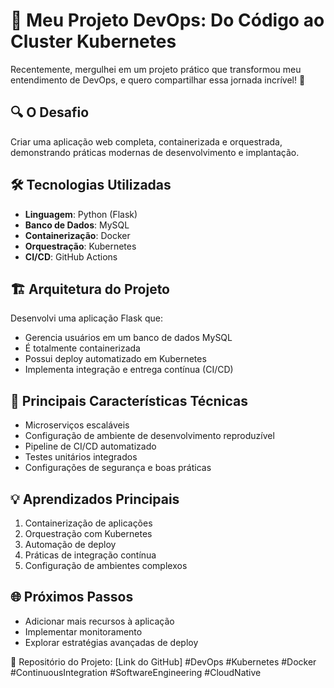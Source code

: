 # 🚀 Meu Projeto DevOps: Do Código ao Cluster Kubernetes

Recentemente, mergulhei em um projeto prático que transformou meu entendimento de DevOps, e quero compartilhar essa jornada incrível! 🌟

## 🔍 O Desafio
Criar uma aplicação web completa, containerizada e orquestrada, demonstrando práticas modernas de desenvolvimento e implantação.

## 🛠️ Tecnologias Utilizadas
- **Linguagem**: Python (Flask)
- **Banco de Dados**: MySQL
- **Containerização**: Docker
- **Orquestração**: Kubernetes
- **CI/CD**: GitHub Actions

## 🏗️ Arquitetura do Projeto
Desenvolvi uma aplicação Flask que:
- Gerencia usuários em um banco de dados MySQL
- É totalmente containerizada
- Possui deploy automatizado em Kubernetes
- Implementa integração e entrega contínua (CI/CD)

## 🔑 Principais Características Técnicas
- Microserviços escaláveis
- Configuração de ambiente de desenvolvimento reproduzível
- Pipeline de CI/CD automatizado
- Testes unitários integrados
- Configurações de segurança e boas práticas

## 💡 Aprendizados Principais
1. Containerização de aplicações
2. Orquestração com Kubernetes
3. Automação de deploy
4. Práticas de integração contínua
5. Configuração de ambientes complexos

## 🌐 Próximos Passos
- Adicionar mais recursos à aplicação
- Implementar monitoramento
- Explorar estratégias avançadas de deploy

📂 Repositório do Projeto: [Link do GitHub]
#DevOps #Kubernetes #Docker #ContinuousIntegration #SoftwareEngineering #CloudNative
